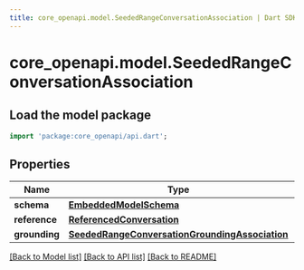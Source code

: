 ```yaml
---
title: core_openapi.model.SeededRangeConversationAssociation | Dart SDK
---
```


# core_openapi.model.SeededRangeConversationAssociation

## Load the model package
```dart
import 'package:core_openapi/api.dart';
```

## Properties
Name | Type | Description | Notes
------------ | ------------- | ------------- | -------------
**schema** | [**EmbeddedModelSchema**](EmbeddedModelSchema.md) |  | [optional] 
**reference** | [**ReferencedConversation**](ReferencedConversation.md) |  | 
**grounding** | [**SeededRangeConversationGroundingAssociation**](SeededRangeConversationGroundingAssociation.md) |  | [optional] 

[[Back to Model list]](../README.md#documentation-for-models) [[Back to API list]](../README.md#documentation-for-api-endpoints) [[Back to README]](../README.md)


